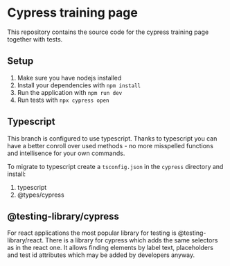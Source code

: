 # Cypress training page

This repository contains the source code for the cypress training page together with tests.

## Setup

1. Make sure you have nodejs installed
2. Install your dependencies with `npm install`
3. Run the application with `npm run dev`
4. Run tests with `npx cypress open`

## Typescript

This branch is configured to use typescript. Thanks to typescript you can have a better conroll over used methods - no more misspelled functions
and intellisence for your own commands.

To migrate to typescript create a `tsconfig.json` in the `cypress` directory and install:

1. typescript
2. @types/cypress

## @testing-library/cypress

For react applications the most popular library for testing is @testing-library/react. There is a library for cypress which adds the same selectors as in the react one. It allows finding elements by label text, placeholders and test id attributes which may be added by developers anyway.
